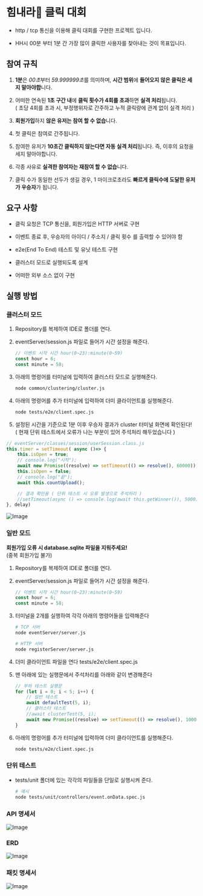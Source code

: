 # 힘내라💪 클릭 대회

- http / tcp 통신을 이용해 클릭 대회를 구현한 프로젝트 입니다.

- HH시 00분 부터 1분 간 가장 많이 클릭한 사용자를 찾아내는 것이 목표입니다.

## 참여 규칙

1. **1분**은 *00초*부터 *59.999999초*를 의미하며, **시간 범위**에 **들어오지 않은 클릭은 세지 말아야합**니다.

2. 어떠한 연속된 **1초 구간 내**에 **클릭 횟수가 4회를 초과**하면 **실격 처리**됩니다.  
( 초당 4회를 초과 시, 부정행위자로 간주하고 누적 클릭량에 관계 없이 실격 처리 )

3. **회원가입**하지 **않은 유저는 참여 할 수 없습**니다.

4. 첫 클릭은 참여로 간주됩니다.

5. 참여한 유저가 **10초간 클릭하지 않는다면 자동 실격 처리**됩니다. 즉, 이후의 요청을 세지 말아야합니다.

6. 각종 사유로 **실격한 참여자는 재참여 할 수 없습**니다.

7. 클릭 수가 동일한 선두가 생길 경우, 1 마이크로초라도 **빠르게 클릭수에 도달한 유저가 우승자**가 됩니다.

## 요구 사항

- 클릭 요청은 TCP 통신을, 회원가입은 HTTP 서버로 구현

- 이벤트 종료 후, 우승자의 아이디 / 주소지 / 클릭 횟수 를 출력할 수 있어야 함

- e2e(End To End) 테스트 및 유닛 테스트 구현

- 클러스터 모드로 실행되도록 설계

- 어떠한 외부 소스 없이 구현

## 실행 방법

### 클러스터 모드

1. Repository를 복제하여 IDE로 폴더를 연다.

2. eventServer/session.js 파일로 들어가 시간 설정을 해준다.

    ```jsx
    // 이벤트 시작 시간 hour(0~23):minute(0~59)
    const hour = 6;
    const minute = 58;
    ```

3. 아래의 명령어를 터미널에 입력하여 클러스터 모드로 실행해준다.

    ```bash
    node common/clustering/cluster.js
    ```

4. 아래의 명령어를 추가 터미널에 입력하여 더미 클라이언트를 실행해준다.

    ```bash
    node tests/e2e/client.spec.js
    ```

5. 설정된 시간을 기준으로 1분 이후 우승자 결과가 cluster 터미널 화면에 확인된다!  
( 현재 단위 테스트에서 오류가 나는 부분이 있어 주석처리 해두었습니다 )

```jsx
// eventServer/classes/session/userSession.class.js 
this.timer = setTimeout( async ()=> {
    this.isOpen = true;
    // console.log("시작");
    await new Promise((resolve) => setTimeout(() => resolve(), 60000));
    this.isOpen = false;
    // console.log("끝");
    await this.countUpload();

    // 결과 확인용 ( 단위 테스트 시 오류 발생으로 주석처리 )
    //setTimeout(async () => console.log(await this.getWinner()), 5000);
}, delay)
```

![Image](https://github.com/user-attachments/assets/9433b265-a5fa-4c29-acc7-8352f19369db)

### 일반 모드

**회원가입 오류 시 database.sqlite 파일을 지워주세요!**  
(중복 회원가입 불가)

1. Repository를 복제하여 IDE로 폴더를 연다.

2. eventServer/session.js 파일로 들어가 시간 설정을 해준다.

    ```jsx
    // 이벤트 시작 시간 hour(0~23):minute(0~59)
    const hour = 6;
    const minute = 58;
    ```

3. 터미널을 2개를 실행하여 각각 아래의 명령어들을 입력해준다

    ```bash
    # TCP 서버 
    node eventServer/server.js

    # HTTP 서버
    node registerServer/server.js
    ```

4. 더미 클라이언트 파일을 연다 tests/e2e/client.spec.js

5. 맨 아래에 있는 실행문에서 주석처리를 아래와 같이 변경해준다

    ```jsx
    // 부하 테스트 실행문
    for (let i = 0; i < 5; i++) {
        // 일반 테스트
        await defaultTest(5, i);
        // 클러스터 테스트
        //await clusterTest(5, i);
        await new Promise((resolve) => setTimeout(() => resolve(), 1000));
    }
    ```

6. 아래의 명령어를 추가 터미널에 입력하여 더미 클라이언트를 실행해준다.

    ```bash
    node tests/e2e/client.spec.js
    ```

### 단위 테스트

- tests/unit 폴더에 있는 각각의 파일들을 단일로 실행시켜 준다.

    ```bash
    # 예시
    node tests/unit/controllers/event.onData.spec.js
    ```

### API 명세서

![Image](https://github.com/user-attachments/assets/dc5875f7-d62b-4616-9cde-8f97d218fb9d)

### ERD

![Image](https://github.com/user-attachments/assets/0bc26c7c-89da-4ffa-a3ab-402861564910)

### 패킷 명세서

![Image](https://github.com/user-attachments/assets/9dcc74ae-7def-4891-9073-f79fe56c754b)
